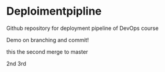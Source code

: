 # Deploimentpipline
Github repository for deployment pipeline of DevOps course

Demo on branching and commit!

this the second merge to master

2nd 
3rd 



